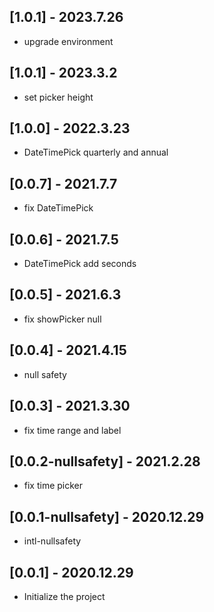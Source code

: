 ## [1.0.1] - 2023.7.26

- upgrade environment

## [1.0.1] - 2023.3.2

- set picker height

## [1.0.0] - 2022.3.23

- DateTimePick quarterly and annual

## [0.0.7] - 2021.7.7
 
- fix DateTimePick

## [0.0.6] - 2021.7.5
 
- DateTimePick add seconds

## [0.0.5] - 2021.6.3
 
- fix showPicker null

## [0.0.4] - 2021.4.15 

- null safety

## [0.0.3] - 2021.3.30 

- fix time range and label 

## [0.0.2-nullsafety] - 2021.2.28 

- fix time picker

## [0.0.1-nullsafety] - 2020.12.29 

- intl-nullsafety

## [0.0.1] - 2020.12.29 

- Initialize the project

